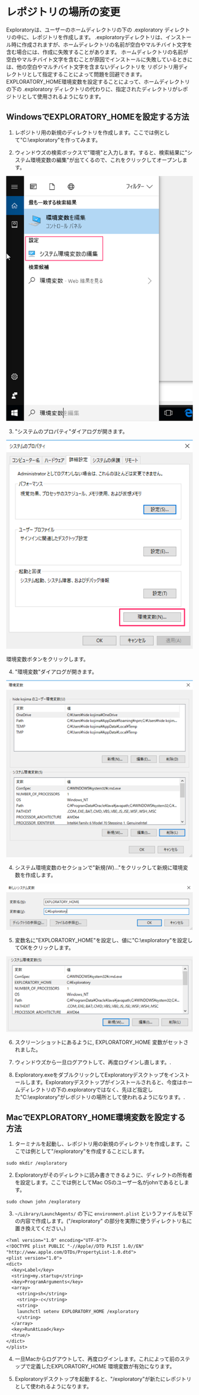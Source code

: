 # レポジトリの場所の変更

Exploratoryは、ユーザーのホームディレクトリの下の .exploratory ディレクトリの中に、レポジトリを作成します。
.exploratoryディレクトリは、インストール時に作成されますが、ホームディレクトリの名前が空白やマルチバイト文字を含む場合には、作成に失敗することがあります。
ホームディレクトリの名前が空白やマルチバイト文字を含むことが原因でインストールに失敗しているときには、他の空白やマルチバイト文字を含まないディレクトリを
リポジトリ用ディレクトリとして指定することによって問題を回避できます。
EXPLORATORY_HOME環境変数を設定することによって、ホームディレクトリの下の .exploratory ディレクトリの代わりに、指定されたディレクトリがレポジトリとして使用されるようになります。

## WindowsでEXPLORATORY_HOMEを設定する方法

1. レポジトリ用の新規のディレクトリを作成します。ここでは例として"C:\exploratory"を作ってみます。

2. ウィンドウズの検索ボックスで"環境"と入力します。すると、検索結果に"システム環境変数の編集"が出てくるので、これをクリックしてオープンします。

  ![](images/exploratory_home_win_1-ja.png)

3. "システムのプロパティ"ダイアログが開きます。

  ![](images/exploratory_home_win_2-1-ja.png)

  環境変数ボタンをクリックします。

4. "環境変数"ダイアログが開きます。

  ![](images/exploratory_home_win_2-ja.png)

4. システム環境変数のセクションで"新規(W)..."をクリックして新規に環境変数を作成します。

  ![](images/exploratory_home_win_3-ja.png)

5. 変数名に"EXPLORATORY_HOME"を設定し、値に"C:\exploratory"を設定してOKをクリックします。

  ![](images/exploratory_home_win_4-ja.png)

6. スクリーンショットにあるように, EXPLORATORY_HOME 変数がセットされました。

7. ウィンドウズから一旦ログアウトして、再度ログインし直します。.

8. Exploratory.exeをダブルクリックしてExploratoryデスクトップをインストールします。Exploratoryデスクトップがインストールされると、今度はホームディレクトリの下の.exploratoryではなく、先ほど指定した"C:\exploratory"がレポジトリの場所として使われるようになります。.

## MacでEXPLORATORY_HOME環境変数を設定する方法

1. ターミナルを起動し、レポジトリ用の新規のディレクトリを作成します。ここでは例として"/exploratory"を作成することにします。
```
sudo mkdir /exploratory
```

2. Exploratoryがそのディレクトに読み書きできるように、ディレクトの所有者を設定します。ここでは例としてMac OSのユーザー名がjohnであるとします。
```
sudo chown john /exploratory
```

3. `~/Library/LaunchAgents/` の下に `environment.plist` というファイルを以下の内容で作成します。("/exploratory" の部分を実際に使うディレクトリ名に置き換えてください。)
```
<?xml version="1.0" encoding="UTF-8"?>
<!DOCTYPE plist PUBLIC "-//Apple//DTD PLIST 1.0//EN" "http://www.apple.com/DTDs/PropertyList-1.0.dtd">
<plist version="1.0">
<dict>
  <key>Label</key>
  <string>my.startup</string>
  <key>ProgramArguments</key>
  <array>
    <string>sh</string>
    <string>-c</string>
    <string>
    launchctl setenv EXPLORATORY_HOME /exploratory
    </string>
  </array>
  <key>RunAtLoad</key>
  <true/>
</dict>
</plist>
```

4. 一旦Macからログアウトして、再度ログインします。これによって前のステップで定義したEXPLORATORY_HOME 環境変数が有効になります。

5. Exploratoryデスクトップを起動すると、"/exploratory"が新たにレポジトリとして使われるようになります。
